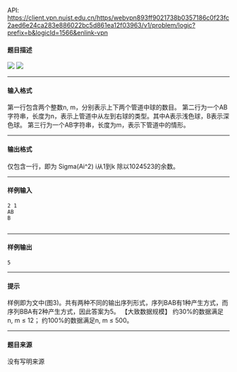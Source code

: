API: https://client.vpn.nuist.edu.cn/https/webvpn893ff9021738b0357186c0f23fc2aed6e24ca283e886022bc5d861ea12f03963/v1/problem/logic?prefix=b&logicId=1566&enlink-vpn

#### 题目描述

![](../file/1566_0.jpg) ![](../file/1566_1.jpg)

---

#### 输入格式

第一行包含两个整数n, m，分别表示上下两个管道中球的数目。 第二行为一个AB字符串，长度为n，表示上管道中从左到右球的类型。其中A表示浅色球，B表示深色球。 第三行为一个AB字符串，长度为m，表示下管道中的情形。

---

#### 输出格式

仅包含一行，即为 Sigma(Ai^2) i从1到k 除以1024523的余数。

---

#### 样例输入
```
2 1
AB
B


```

---

#### 样例输出
```
5

```

---

#### 提示

样例即为文中(图3)。共有两种不同的输出序列形式，序列BAB有1种产生方式，而序列BBA有2种产生方式，因此答案为5。 【大致数据规模】 约30%的数据满足 n, m ≤ 12； 约100%的数据满足n, m ≤ 500。

---

#### 题目来源

没有写明来源